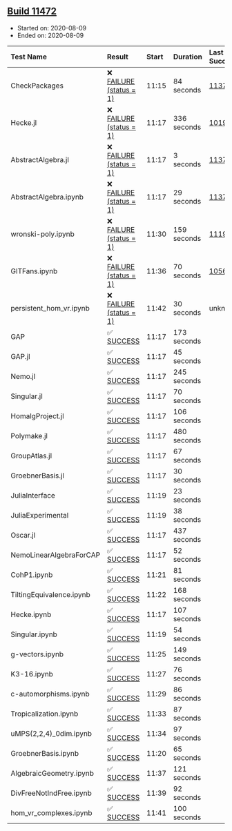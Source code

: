 ## [Build 11472](https://oscarci.mathematik.uni-kl.de/job/oscar/11472/)

* Started on: 2020-08-09
* Ended on: 2020-08-09

| Test Name    | Result | Start | Duration | Last Success | First Failure |
|:-------------|:-------|:------|:---------|:-------------|:--------------|
| CheckPackages | ❌ [FAILURE (status = 1)](https://oscarci.mathematik.uni-kl.de/job/oscar/11472/artifact/logs/build-11472/CheckPackages.log) | 11:15 | 84 seconds | [11376](https://oscarci.mathematik.uni-kl.de/job/oscar/11376/) | [11377](https://oscarci.mathematik.uni-kl.de/job/oscar/11377/) |
| Hecke.jl | ❌ [FAILURE (status = 1)](https://oscarci.mathematik.uni-kl.de/job/oscar/11472/artifact/logs/build-11472/Hecke.jl.log) | 11:17 | 336 seconds | [10197](https://oscarci.mathematik.uni-kl.de/job/oscar/10197/) | [10198](https://oscarci.mathematik.uni-kl.de/job/oscar/10198/) |
| AbstractAlgebra.jl | ❌ [FAILURE (status = 1)](https://oscarci.mathematik.uni-kl.de/job/oscar/11472/artifact/logs/build-11472/AbstractAlgebra.jl.log) | 11:17 | 3 seconds | [11376](https://oscarci.mathematik.uni-kl.de/job/oscar/11376/) | [11377](https://oscarci.mathematik.uni-kl.de/job/oscar/11377/) |
| AbstractAlgebra.ipynb | ❌ [FAILURE (status = 1)](https://oscarci.mathematik.uni-kl.de/job/oscar/11472/artifact/logs/build-11472/AbstractAlgebra.ipynb.log) | 11:17 | 29 seconds | [11376](https://oscarci.mathematik.uni-kl.de/job/oscar/11376/) | [11377](https://oscarci.mathematik.uni-kl.de/job/oscar/11377/) |
| wronski-poly.ipynb | ❌ [FAILURE (status = 1)](https://oscarci.mathematik.uni-kl.de/job/oscar/11472/artifact/logs/build-11472/wronski-poly.ipynb.log) | 11:30 | 159 seconds | [11192](https://oscarci.mathematik.uni-kl.de/job/oscar/11192/) | [11193](https://oscarci.mathematik.uni-kl.de/job/oscar/11193/) |
| GITFans.ipynb | ❌ [FAILURE (status = 1)](https://oscarci.mathematik.uni-kl.de/job/oscar/11472/artifact/logs/build-11472/GITFans.ipynb.log) | 11:36 | 70 seconds | [10566](https://oscarci.mathematik.uni-kl.de/job/oscar/10566/) | [10567](https://oscarci.mathematik.uni-kl.de/job/oscar/10567/) |
| persistent_hom_vr.ipynb | ❌ [FAILURE (status = 1)](https://oscarci.mathematik.uni-kl.de/job/oscar/11472/artifact/logs/build-11472/persistent_hom_vr.ipynb.log) | 11:42 | 30 seconds | unknown | unknown |
| GAP | ✅ [SUCCESS](https://oscarci.mathematik.uni-kl.de/job/oscar/11472/artifact/logs/build-11472/GAP.log) | 11:17 | 173 seconds |  |  |
| GAP.jl | ✅ [SUCCESS](https://oscarci.mathematik.uni-kl.de/job/oscar/11472/artifact/logs/build-11472/GAP.jl.log) | 11:17 | 45 seconds |  |  |
| Nemo.jl | ✅ [SUCCESS](https://oscarci.mathematik.uni-kl.de/job/oscar/11472/artifact/logs/build-11472/Nemo.jl.log) | 11:17 | 245 seconds |  |  |
| Singular.jl | ✅ [SUCCESS](https://oscarci.mathematik.uni-kl.de/job/oscar/11472/artifact/logs/build-11472/Singular.jl.log) | 11:17 | 70 seconds |  |  |
| HomalgProject.jl | ✅ [SUCCESS](https://oscarci.mathematik.uni-kl.de/job/oscar/11472/artifact/logs/build-11472/HomalgProject.jl.log) | 11:17 | 106 seconds |  |  |
| Polymake.jl | ✅ [SUCCESS](https://oscarci.mathematik.uni-kl.de/job/oscar/11472/artifact/logs/build-11472/Polymake.jl.log) | 11:17 | 480 seconds |  |  |
| GroupAtlas.jl | ✅ [SUCCESS](https://oscarci.mathematik.uni-kl.de/job/oscar/11472/artifact/logs/build-11472/GroupAtlas.jl.log) | 11:17 | 67 seconds |  |  |
| GroebnerBasis.jl | ✅ [SUCCESS](https://oscarci.mathematik.uni-kl.de/job/oscar/11472/artifact/logs/build-11472/GroebnerBasis.jl.log) | 11:17 | 30 seconds |  |  |
| JuliaInterface | ✅ [SUCCESS](https://oscarci.mathematik.uni-kl.de/job/oscar/11472/artifact/logs/build-11472/JuliaInterface.log) | 11:19 | 23 seconds |  |  |
| JuliaExperimental | ✅ [SUCCESS](https://oscarci.mathematik.uni-kl.de/job/oscar/11472/artifact/logs/build-11472/JuliaExperimental.log) | 11:19 | 38 seconds |  |  |
| Oscar.jl | ✅ [SUCCESS](https://oscarci.mathematik.uni-kl.de/job/oscar/11472/artifact/logs/build-11472/Oscar.jl.log) | 11:17 | 437 seconds |  |  |
| NemoLinearAlgebraForCAP | ✅ [SUCCESS](https://oscarci.mathematik.uni-kl.de/job/oscar/11472/artifact/logs/build-11472/NemoLinearAlgebraForCAP.log) | 11:17 | 52 seconds |  |  |
| CohP1.ipynb | ✅ [SUCCESS](https://oscarci.mathematik.uni-kl.de/job/oscar/11472/artifact/logs/build-11472/CohP1.ipynb.log) | 11:21 | 81 seconds |  |  |
| TiltingEquivalence.ipynb | ✅ [SUCCESS](https://oscarci.mathematik.uni-kl.de/job/oscar/11472/artifact/logs/build-11472/TiltingEquivalence.ipynb.log) | 11:22 | 168 seconds |  |  |
| Hecke.ipynb | ✅ [SUCCESS](https://oscarci.mathematik.uni-kl.de/job/oscar/11472/artifact/logs/build-11472/Hecke.ipynb.log) | 11:17 | 107 seconds |  |  |
| Singular.ipynb | ✅ [SUCCESS](https://oscarci.mathematik.uni-kl.de/job/oscar/11472/artifact/logs/build-11472/Singular.ipynb.log) | 11:19 | 54 seconds |  |  |
| g-vectors.ipynb | ✅ [SUCCESS](https://oscarci.mathematik.uni-kl.de/job/oscar/11472/artifact/logs/build-11472/g-vectors.ipynb.log) | 11:25 | 149 seconds |  |  |
| K3-16.ipynb | ✅ [SUCCESS](https://oscarci.mathematik.uni-kl.de/job/oscar/11472/artifact/logs/build-11472/K3-16.ipynb.log) | 11:27 | 76 seconds |  |  |
| c-automorphisms.ipynb | ✅ [SUCCESS](https://oscarci.mathematik.uni-kl.de/job/oscar/11472/artifact/logs/build-11472/c-automorphisms.ipynb.log) | 11:29 | 86 seconds |  |  |
| Tropicalization.ipynb | ✅ [SUCCESS](https://oscarci.mathematik.uni-kl.de/job/oscar/11472/artifact/logs/build-11472/Tropicalization.ipynb.log) | 11:33 | 87 seconds |  |  |
| uMPS(2,2,4)_0dim.ipynb | ✅ [SUCCESS](https://oscarci.mathematik.uni-kl.de/job/oscar/11472/artifact/logs/build-11472/uMPS-2-2-4-_0dim.ipynb.log) | 11:34 | 97 seconds |  |  |
| GroebnerBasis.ipynb | ✅ [SUCCESS](https://oscarci.mathematik.uni-kl.de/job/oscar/11472/artifact/logs/build-11472/GroebnerBasis.ipynb.log) | 11:20 | 65 seconds |  |  |
| AlgebraicGeometry.ipynb | ✅ [SUCCESS](https://oscarci.mathematik.uni-kl.de/job/oscar/11472/artifact/logs/build-11472/AlgebraicGeometry.ipynb.log) | 11:37 | 121 seconds |  |  |
| DivFreeNotIndFree.ipynb | ✅ [SUCCESS](https://oscarci.mathematik.uni-kl.de/job/oscar/11472/artifact/logs/build-11472/DivFreeNotIndFree.ipynb.log) | 11:39 | 92 seconds |  |  |
| hom_vr_complexes.ipynb | ✅ [SUCCESS](https://oscarci.mathematik.uni-kl.de/job/oscar/11472/artifact/logs/build-11472/hom_vr_complexes.ipynb.log) | 11:41 | 100 seconds |  |  |
